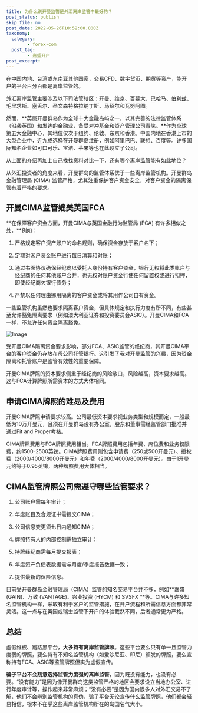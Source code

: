 ```yaml
---
title: 为什么说开曼监管是外汇离岸监管中最好的？
post_status: publish
skip_file: no
post_date: 2022-05-26T10:52:00.000Z
taxonomy:
  category:
        - forex-com
  post_tag:
        - 嘉盛开户
post_excerpt: 
---
```

在中国内地、台湾或东南亚其他国家，交易CFD、数字货币、期货等资产，能开户的平台百分百都是离岸监管的。

外汇离岸监管主要涉及以下司法管辖区：开曼、维京、百慕大、巴哈马、伯利兹、毛里求斯、塞舌尔、圣文森特格拉纳丁斯、马绍尔和瓦努阿图。

然而，**英属开曼群岛作为全球十大金融岛屿之一，以其完善的法律监管体系（沿袭英国）和发达的金融业，备受对冲基金和资产管理公司青睐。**作为全球第五大金融中心，其地位仅次于纽约、伦敦、东京和香港。中国内地在香港上市的大型企业中，近九成选择在开曼群岛注册，例如阿里巴巴、联想、百度等。许多国际知名企业如可口可乐、宝洁、苹果等也在此设立子公司。

从上面的介绍再加上自己找找资料对比一下，还有哪个离岸监管能有如此地位？

从外汇投资者的角度来看，开曼群岛的监管体系优于一些离岸监管机构。开曼群岛金融管理局 (CIMA) 监管严格，尤其注重保护客户资金安全，对客户资金的隔离保管有着严格的要求。

## 开曼CIMA监管媲美英国FCA

**在保障客户资金方面，开曼CIMA与英国金融行为监管局 (FCA) 有许多相似之处，**例如：

1. 严格规定客户资产账户的命名规则，确保资金存放于客户名下；

1. 定期对客户资金账户进行每日清算和对账；

1. 通过书面协议确保经纪商以受托人身份持有客户资金，银行无权将此类账户与经纪商的任何其他账户合并，也无权对账户资金行使任何留置权或进行扣押，即使经纪商欠银行债务；

1. 严禁以任何理由挪用隔离的客户资金或将其用作公司自有资金。

一些监管机构虽然也要求隔离客户资金，但具体规定和执行力度有所不同，有些甚至允许豁免隔离要求（例如澳大利亚证券和投资委员会ASIC）。开曼CIMA和FCA一样，不允许任何资金隔离豁免。

![Image](https://prod-files-secure.s3.us-west-2.amazonaws.com/39ed1227-6d7d-4570-be36-9ccd4a2c4241/bd849744-3fcb-4a37-8312-357962c8f065/image.png?X-Amz-Algorithm=AWS4-HMAC-SHA256&X-Amz-Content-Sha256=UNSIGNED-PAYLOAD&X-Amz-Credential=ASIAZI2LB466T3C4Y4VG%2F20251018%2Fus-west-2%2Fs3%2Faws4_request&X-Amz-Date=20251018T161323Z&X-Amz-Expires=3600&X-Amz-Security-Token=IQoJb3JpZ2luX2VjEBQaCXVzLXdlc3QtMiJIMEYCIQCJmk9IJQUjQ1MdW6BVPdhGwhkq9eSpRme%2Bd4HFTOsM9QIhAKWevN1MAg1c%2FDlIfLqfbNJgGC0y5%2FQ6M9SNdGcc40O2KogECL3%2F%2F%2F%2F%2F%2F%2F%2F%2F%2FwEQABoMNjM3NDIzMTgzODA1Igx7fAm1vZjGpqs89rUq3AOugToqetMUVJDMIow028xP4MBzYxkziTGN84v5eRGBeqFgUBlVwl8ahLn1CzGHYOZC%2BwjBPeFWPYY6Q3Azh6QzR1%2B9UpsAgZbu7yoXUM3O62FUBj4b0i%2B8SdF82DGb35hu4hNXas0ce4s1M9qVRSKYfP%2B%2FEci24GyR3%2B3TIz%2B3rxMCCdLdempR2m9ytViAt5yYcc1qA7o094hxwp0oQBGkTrYkNCDe8d0U4V9CkYGXGflPZDCtKhdrU5gfJW8mDqpQOsLJItRh7oLBAH1Sexlx3bd07a7Aovx8klPCCrgeoKD4XxjeYpMFdGdcNTcMhA67227P1%2BCIlNRdm6BVJIOI5ntTSpXKXfWFgAU6IdYf4mADTCZ2pYkcfzQJgqyK12xRI4TT3nsgP56JqbFKKNQbvMwAncu8eJCf1OsH7RfRQP9wnsAGmjD3%2B8UJ6XEsCnyrJz%2Fkl1Xt0kuhmkaY%2FOFQdWI6uBbXHKiso7o1X%2FeI0LmdGeHBYROujlA5vIp8HIgXg7awFfYRJg4jEGw1QVw8t8QBCJdrVjhc1Fo%2F0337sXIypgaUqCaYgJ8jM1COcExxIjc4P6Gygt6O8tXjLQuXgbtlXY0X4%2FmnyOSOfUFob5nKNbvu5LCdFE%2FyozDjg87HBjqkAfEtQTEbdf%2F3Iw6oL42wxSR%2FA6%2Fy1zyr2P1geWinyhezUlczSAxreBJplNoIOryO0VVvYe%2BaqLyWCTkPs7Ei%2Biyh0YM2eKhpl5VZ%2B8PObJM9kZBzW9zqnIt9vvPqqxbQg07eW6nqeLVtgDJEWSs%2FqxLqaJULJWT1oQMqG56wQde8zDK8%2BDuFx0KEIsVsq1%2Bx4cktgxWUhpI8x53ojHLtcAyPpPGi&X-Amz-Signature=39e45c8e26983bae68baccc32a525df1d97d397e52d66a12ec95b02ed1bfd46a&X-Amz-SignedHeaders=host&x-amz-checksum-mode=ENABLED&x-id=GetObject)

受开曼CIMA隔离资金要求影响，部分FCA、ASIC监管的经纪商，其开曼CIMA平台的客户资金仍存放在母公司托管银行。这引发了我对开曼监管的兴趣，因为资金隔离和托管账户是监管有效性的重要保障。

开曼CIMA牌照的资本要求侧重于经纪商的风险敞口，风险越高，资本要求越高。这与FCA计算牌照所需资本的方式大体相同。

## **申请CIMA牌照的难易及费用**

开曼CIMA牌照申请要求较高。公司最低资本要求视业务类型和规模而定，一般最低为10万开曼元，且须在开曼群岛设有办公室，股东和董事需经监管部门批准并通过Fit and Proper考核。

CIMA牌照费用与FCA牌照费用相当。FCA牌照费用包括年费、席位费和业务权限费，约1500-2500英镑。CIMA牌照费用则包含申请费（250或500开曼元）、授权费（2000/4000/8000开曼元）和年费（2000/4000/8000开曼元）。由于1开曼元约等于0.95英镑，两种牌照费用大体相当。

## CIMA监管牌照公司需遵守哪些监管要求？

1. 公司账户需每年审计；

1. 年度账目及合规证书需提交CIMA；

1. 公司信息变更须七日内通知CIMA；

1. 牌照持有人的内部控制需独立审计；

1. 持牌经纪商需每月提交报表；

1. 年度资产负债表数据需与月度/季度报告数据一致；

1. 提供最新的保险信息。

目前受开曼群岛金融管理局（CIMA）监管的知名交易平台并不多，例如**嘉盛 (GAIN)、万致 (VANTAGE)、兴业投资 (HYCM) 和 SVSFX **等。CIMA与许多知名监管机构一样，采取有利于客户的监管措施，在开户流程和所需信息方面都非常灵活。这一点与在英国或瑞士监管下开户的体验截然不同，后者通常更为严格。

## 总结

虚假维权、跑路黑平台，**大多持有离岸监管牌照**。这些平台要么只有单一且监管力度弱的牌照，要么持有不知名监管机构（如爱沙尼亚、印尼）颁发的牌照，要么宣称持有FCA、ASIC等监管牌照但实为虚假宣传。

**骗子平台不会刻意选择监管力度强的离岸监管**，因为既没有能力，也没有必要。“没有能力”是因为像开曼群岛这类监管严格的地区会要求设立当地办公室、进行年度审计等，操作起来非常麻烦；“没有必要”是因为国内很多人对外汇交易不了解，他们不会辨别监管机构的真伪，骗子平台无论宣传什么监管牌照，他们都会轻易相信，根本不在乎这些离岸监管机构所在的岛国名气大小。
